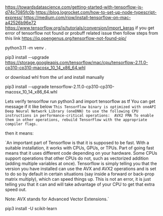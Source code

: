 https://towardsdatascience.com/getting-started-with-tensorflow-js-d74c7085fc0b
https://blog.logrocket.com/how-to-set-up-node-typescript-express/
https://medium.com/riow/install-tensorflow-on-mac-a42526b96e72
https://www.tensorflow.org/js/tutorials/conversion/import_keras
if you get error of tensorflow not found or probuff related issue then follow steps from this link
https://iq.opengenus.org/tensorflow-not-found-pip/


python3.11 -m venv .

pip3 install --upgrade https://storage.googleapis.com/tensorflow/mac/cpu/tensorflow-2.11.0-cp310-cp310-macosx_10_14_x86_64.whl

or 
download whl from the url and install manually

pip3 install --upgrade tensorflow-2.11.0-cp310-cp310-macosx_10_14_x86_64.whl

Lets verify tensorlfow
run python3
and import tensorflow as tf
You can get message
if it like below
`This TensorFlow binary is optimized with oneAPI Deep Neural Network Library (oneDNN) to use the following CPU instructions in performance-critical operations:  AVX2 FMA
To enable them in other operations, rebuild TensorFlow with the appropriate compiler flags.`

then it means:

`An important part of Tensorflow is that it is supposed to be fast. With a suitable installation, it works with CPUs, GPUs, or TPUs. Part of going fast means that it uses different code depending on your hardware. Some CPUs support operations that other CPUs do not, such as vectorized addition (adding multiple variables at once). Tensorflow is simply telling you that the version you have installed can use the AVX and AVX2 operations and is set to do so by default in certain situations (say inside a forward or back-prop matrix multiply), which can speed things up. This is not an error, it is just telling you that it can and will take advantage of your CPU to get that extra speed out.

Note: AVX stands for Advanced Vector Extensions.`

pip3 install -U scikit-learn



